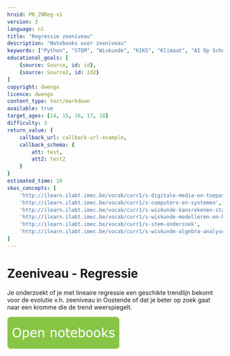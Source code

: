 ```yaml
---
hruid: PN_ZNReg-v1
version: 3
language: nl
title: "Regressie zeeniveau"
description: "Notebooks over zeeniveau"
keywords: ["Python", "STEM", "Wiskunde", "KIKS", "Klimaat", "AI Op School"]
educational_goals: [
    {source: Source, id: id}, 
    {source: Source2, id: id2}
]
copyright: dwengo
licence: dwengo
content_type: text/markdown
available: true
target_ages: [14, 15, 16, 17, 18]
difficulty: 3
return_value: {
    callback_url: callback-url-example,
    callback_schema: {
        att: test,
        att2: test2
    }
}
estimated_time: 10
skos_concepts: [
    'http://ilearn.ilabt.imec.be/vocab/curr1/s-digitale-media-en-toepassingen', 
    'http://ilearn.ilabt.imec.be/vocab/curr1/s-computers-en-systemen', 
    'http://ilearn.ilabt.imec.be/vocab/curr1/s-wiskunde-kansrekenen-statistiek',
    'http://ilearn.ilabt.imec.be/vocab/curr1/s-wiskunde-modelleren-en-heuristiek', 
    'http://ilearn.ilabt.imec.be/vocab/curr1/s-stem-onderzoek', 
    'http://ilearn.ilabt.imec.be/vocab/curr1/s-wiskunde-algebra-analyse'
]
---
```


# Zeeniveau - Regressie
Je onderzoekt of je met lineaire regressie een geschikte trendlijn bekomt voor de evolutie v.h. zeeniveau in Oostende of dat je beter op zoek gaat naar een kromme die de trend weerspiegelt.


[![](embed/Knop.png "Knop")](https://kiks.ilabt.imec.be/jupyterhub/?id=1150 "Notebooks Klimaatverandering")
